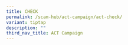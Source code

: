 ```yaml
---
title: CHECK
permalink: /scam-hub/act-campaign/act-check/
variant: tiptap
description: ""
third_nav_title: ACT Campaign
---
```

<p></p>